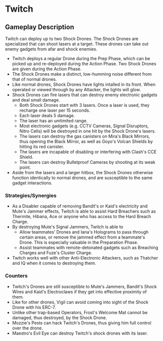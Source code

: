 # Twitch

## Gameplay Description

Twitch can deploy up to two Shock Drones. The Shock Drones are specialized that can shoot lasers at a target. These drones can take out enemy gadgets from afar and shock enemies.

- Twitch deploys a regular Drone during the Prep Phase, which can be picked up and re-deployed during the Action Phase. Two Shock Drones are given during the Action Phase.
- The Shock Drones make a distinct, low-humming noise different from that of normal drones.
- Like normal drones, Shock Drones have lights intalled in its front. When operated or viewed through by any Attacker, the lights will glow.
- Shock Drones can fire lasers that can destroy enemy electronic gadgets and deal small damage.
  - Both Shock Drones start with 3 lasers. Once a laser is used, they recharge one laser per 15 seconds.
  - Each laser deals 5 damage.
  - The laser has an umlimited range.
  - Most electronic gadgets (e.g. CCTV Cameras, Signal Disruptors, Nitro Cells) will be destroyed in one hit by the Shock Drone's lasers.
  - The lasers can destroy the gas canisters on Mira's Black Mirrors, thus opening the Black Mirror, as well as Goyo's Volcan Shields by hitting its red canister.
  - The lasers are incapable of disabling or interfering with Clash's CCE Shield.
  - The lasers can destroy Bulletproof Cameras by shooting at its weak point.
- Aside from the lasers and a larger hitbox, the Shock Drones otherwise function identically to normal drones, and are susceptible to the same gadget interactions.

### Strategies/Synergies

- As a Disabler capable of removing Bandit's or Kaid's electricity and Mute's Jammer effects, Twitch is able to assist Hard Breachers such as Thermite, Hibana, Ace or anyone who has access to the Hard Breach Charge.
- By destroying Mute's Signal Jammers, Twitch is able to
  - Allow teammates' Drones and Iana's Holograms to pass through certain areas, or remove the jammed effect from a teammate's Drone. This is especially valuable in the Preparation Phase.
  - Assist teammates with remote-detonated gadgets such as Breaching Charges and Fuze's Cluster Charge.
- Twitch works well with other Anti-Electronic Attackers, such as Thatcher and IQ when it comes to destroying them.

### Counters

- Twitch's Drones are still susceptible to Mute's Jammers, Bandit's Shock Wires and Kaid's Electroclaws if they get into effective proximity of them.
- Like for other drones, Vigil can avoid coming into sight of the Shock Drone with his ERC-7.
- Unlike other trap-based Operators, Frost's Welcome Mat cannot be damaged, thus destroyed, by the Shock Drone.
- Mozzie's Pests can hack Twitch's Drones, thus giving him full control over the drone.
- Maestro's Evil Eye can destroy Twitch's shock drones with its laser.
